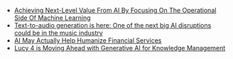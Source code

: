 - [Achieving Next-Level Value From AI By Focusing On The Operational Side Of Machine Learning](https://www.forbes.com/sites/forbestechcouncil/2023/01/17/achieving-next-level-value-from-ai-by-focusing-on-the-operational-side-of-machine-learning)
- [Text-to-audio generation is here: One of the next big AI disruptions could be in the music industry](https://techxplore.com/news/2023-02-text-to-audio-generation-big-ai-disruptions.html)
- [AI May Actually Help Humanize Financial Services](https://www.forbes.com/sites/joemckendrick/2023/01/28/artificial-intelligence-may-actually-help-humanize-financial-services/)
- [Lucy 4 is Moving Ahead with Generative AI for Knowledge Management](https://www.artificialintelligence-news.com/2023/02/03/lucy-4-is-moving-ahead-generative-ai-for-knowledge-management/)
